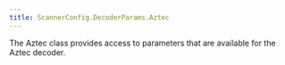 ```yaml
---
title: ScannerConfig.DecoderParams.Aztec
---
```


The Aztec class provides access to parameters that are available for
 the Aztec decoder.


